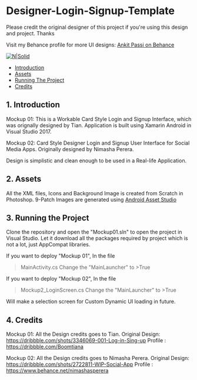 # Designer-Login-Signup-Template

Please credit the original designer of this project if you're using this design and project. Thanks

Visit my Behance profile for more UI designs: [Ankit Passi on Behance](https://www.behance.net/passiankitd8a0)

[![N|Solid](https://mir-cdn.behance.net/v1/rendition/project_modules/max_1200/d60ed157438667.59d5c0d9bae04.png)](https://github.com/ankitpassi141/Designer-Login-Signup-Template)

* [Introduction](#1---introduction)
* [Assets](#2---assets)
* [Running The Project](#3----running-the-project)
* [Credits](#2---credits)

## 1.   Introduction

Mockup 01:
This is a Workable Card Style Login and Signup Interface, which was orignally designed by Tian. Application is built using Xamarin Android in Visual Studio 2017.

Mockup 02:
Card Style Designer Login and Signup User Interface for Social Media Apps. Originally designed by Nimasha Perera.

Design is simplistic and clean enough to be used in a Real-life Application.

## 2.   Assets
All the XML files, Icons and Background Image is created from Scratch in Photoshop.
9-Patch Images are generated using [Android Asset Studio](https://romannurik.github.io/AndroidAssetStudio/index.html)

## 3.   Running the Project
Clone the repository and open the "Mockup01.sln" to open the project in Visual Studio. Let it download all the packages required by project which is not a lot, just AppCompat libraries.

If you want to deploy "Mockup 01", In the file 
>MainActivity.cs
Change the "MainLauncher" to >True

If you want to deploy "Mockup 02", In the file 
>Mockup2_LoginScreen.cs
Change the "MainLauncher" to >True

Will make a selection screen for Custom Dynamic UI loading in future.

## 4.   Credits

Mockup 01: All the Design credits goes to Tian.
Original Design: https://dribbble.com/shots/3346069-001-Log-in-Sing-up
Profile : https://dribbble.com/Boomtiana


Mockup 02: All the Design credits goes to Nimasha Perera.
Original Design: https://dribbble.com/shots/2722811-WIP-Social-App
Profile : https://www.behance.net/nimashasperera
